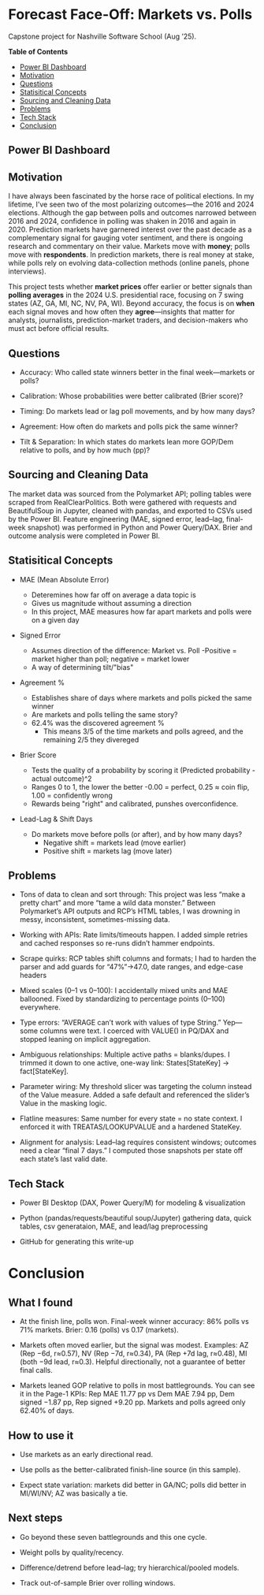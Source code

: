 # Forecast Face-Off: Markets vs. Polls
Capstone project for Nashville Software School (Aug ’25).

**Table of Contents**
- [Power BI Dashboard](#power-bi-dashboard)
- [Motivation](#motivation)
- [Questions](#questions)
- [Statisitical Concepts](#statisitical-concepts)  
- [Sourcing and Cleaning Data](#sourcing-and-cleaning-data)
- [Problems](#problems)
- [Tech Stack](#tech-stack)
- [Conclusion](#conclusion)


## Power BI Dashboard

## Motivation
I have always been fascinated by the horse race of political elections. In my lifetime, I’ve seen two of the most polarizing outcomes—the 2016 and 2024 elections. Although the gap between polls and outcomes narrowed between 2016 and 2024, confidence in polling was shaken in 2016 and again in 2020. Prediction markets have garnered interest over the past decade as a complementary signal for gauging voter sentiment, and there is ongoing research and commentary on their value. Markets move with **money**; polls move with **respondents**. In prediction markets, there is real money at stake, while polls rely on evolving data-collection methods (online panels, phone interviews).

This project tests whether **market prices** offer earlier or better signals than **polling averages** in the 2024 U.S. presidential race, focusing on 7 swing states (AZ, GA, MI, NC, NV, PA, WI). Beyond accuracy, the focus is on **when** each signal moves and how often they **agree**—insights that matter for analysts, journalists, prediction-market traders, and decision-makers who must act before official results.

## Questions
- Accuracy: Who called state winners better in the final week—markets or polls?

- Calibration: Whose probabilities were better calibrated (Brier score)?

- Timing: Do markets lead or lag poll movements, and by how many days?

- Agreement: How often do markets and polls pick the same winner?

- Tilt & Separation: In which states do markets lean more GOP/Dem relative to polls, and by how much (pp)?

## Sourcing and Cleaning Data

The market data was sourced from the Polymarket API; polling tables were scraped from RealClearPolitics. Both were gathered with requests and BeautifulSoup in Jupyter, cleaned with pandas, and exported to CSVs used by the Power BI. Feature engineering (MAE, signed error, lead–lag, final-week snapshot) was performed in Python and Power Query/DAX. Brier and outcome analysis were completed in Power BI.

## Statisitical Concepts 

- MAE (Mean Absolute Error)
    - Deteremines how far off on average a data topic is
    - Gives us magnitude without assuming a direction
    - In this project, MAE measures how far apart markets and polls were on a given day

- Signed Error
    - Assumes direction of the difference: Market vs. Poll
        -Positive = market higher than poll; negative = market lower
    - A way of determining tilt/"bias"

- Agreement %
    - Establishes share of days where markets and polls picked the same winner
    - Are markets and polls telling the same story?
    - 62.4% was the discovered agreement %
        - This means 3/5 of the time markets and polls agreed, and the remaining 2/5 they divereged

- Brier Score
    - Tests the quality of a probability by scoring it (Predicted probability - actual outcome)^2
    - Ranges 0 to 1, the lower the better
        -0.00 = perfect, 0.25 ≈ coin flip, 1.00 = confidently wrong
    - Rewards being "right" and calibrated, punshes overconfidence.

- Lead-Lag & Shift Days
    - Do markets move before polls (or after), and by how many days?
        - Negative shift = markets lead (move earlier)
        - Positive shift = markets lag (move later)

## Problems

- Tons of data to clean and sort through: This project was less “make a pretty chart” and more “tame a wild data monster.” Between Polymarket’s API outputs and RCP’s HTML tables, I was drowning in messy, inconsistent, sometimes-missing data.

- Working with APIs: Rate limits/timeouts happen. I added simple retries and cached responses so re-runs didn’t hammer endpoints.

- Scrape quirks: RCP tables shift columns and formats; I had to harden the parser and add guards for “47%”→47.0, date ranges, and edge-case headers

- Mixed scales (0–1 vs 0–100): I accidentally mixed units and MAE ballooned. Fixed by standardizing to percentage points (0–100) everywhere.

- Type errors: “AVERAGE can’t work with values of type String.” Yep—some columns were text. I coerced with VALUE() in PQ/DAX and stopped leaning on implicit aggregation.

- Ambiguous relationships: Multiple active paths = blanks/dupes. I trimmed it down to one active, one-way link: States[StateKey] → fact[StateKey].

- Parameter wiring: My threshold slicer was targeting the column instead of the Value measure. Added a safe default and referenced the slider’s Value in the masking logic.

- Flatline measures: Same number for every state = no state context. I enforced it with TREATAS/LOOKUPVALUE and a hardened StateKey.
  
- Alignment for analysis: Lead–lag requires consistent windows; outcomes need a clear “final 7 days.” I computed those snapshots per state off each state’s last valid date.

## Tech Stack

- Power BI Desktop (DAX, Power Query/M) for modeling & visualization

- Python (pandas/requests/beautiful soup/Jupyter) gathering data, quick tables, csv generataion, MAE, and lead/lag preprocessing

- GitHub for generating this write-up

# Conclusion

## What I found

- At the finish line, polls won. Final-week winner accuracy: 86% polls vs 71% markets. Brier: 0.16 (polls) vs 0.17 (markets).

- Markets often moved earlier, but the signal was modest. Examples: AZ (Rep −6d, r≈0.57), NV (Rep −7d, r≈0.34), PA (Rep +7d lag, r≈0.48), MI (both −9d lead, r≈0.3). Helpful directionally, not a guarantee of better final calls.

- Markets leaned GOP relative to polls in most battlegrounds. You can see it in the Page-1 KPIs: Rep MAE 11.77 pp vs Dem MAE 7.94 pp, Dem signed −1.87 pp, Rep signed +9.20 pp. Markets and polls agreed only 62.40% of days.

## How to use it

- Use markets as an early directional read.

- Use polls as the better-calibrated finish-line source (in this sample).

- Expect state variation: markets did better in GA/NC; polls did better in MI/WI/NV; AZ was basically a tie.

## Next steps

- Go beyond these seven battlegrounds and this one cycle.

- Weight polls by quality/recency.

- Difference/detrend before lead–lag; try hierarchical/pooled models.

- Track out-of-sample Brier over rolling windows.
